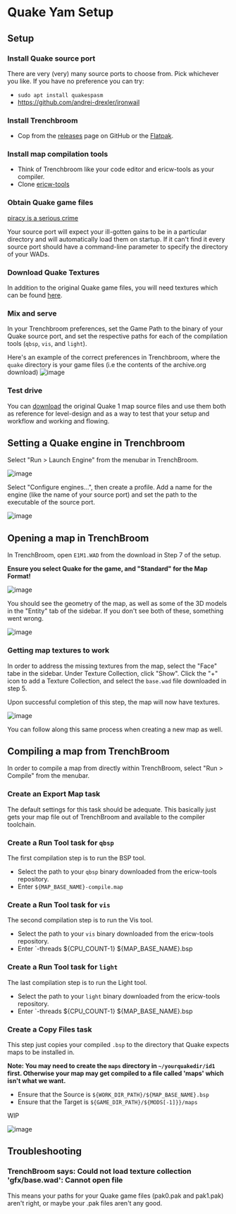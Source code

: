 # Quake Yam Setup


## Setup

### Install Quake source port
   
   There are very (very) many source ports to choose from. Pick whichever you like. If you have no preference you can try:

- `sudo apt install quakespasm`
- https://github.com/andrei-drexler/ironwail


### Install Trenchbroom
- Cop from the [releases](https://github.com/TrenchBroom/TrenchBroom/releases) page on GitHub or the [Flatpak](https://flathub.org/apps/com.kristianduske.TrenchBroom).

### Install map compilation tools

- Think of Trenchbroom like your code editor and ericw-tools as your compiler.
- Clone [ericw-tools](https://github.com/ericwa/ericw-tools)

### Obtain Quake game files

[piracy is a serious crime](https://archive.org/details/quake_dos)

Your source port will expect your ill-gotten gains to be in a particular directory and will automatically load them on startup. If it can't find it every source port should have a command-line parameter to specify the directory of your WADs.

### Download Quake Textures

In addition to the original Quake game files, you will need textures which can be found [here](https://www.quaddicted.com/files/wads/base.zip).

### Mix and serve

In your Trenchbroom preferences, set the Game Path to the binary of your Quake source port, and set the respective paths for each of the compilation tools (`qbsp`, `vis`, and `light`).

Here's an example of the correct preferences in Trenchbroom, where the `quake` directory is your game files (i.e the contents of the archive.org download) 
![image](https://github.com/ranguli/quake-jam-2024/assets/5544782/73ad01c4-2d3a-4126-9ef3-281af038034d)

### Test drive

You can [download](https://rome.ro/news/2016/2/14/quake-map-sources-released) the original Quake 1 map source files and use them both as reference for level-design and as a way to test that your setup and workflow and working and flowing.



## Setting a Quake engine in Trenchbroom

Select "Run > Launch Engine" from the menubar in TrenchBroom.

![image](https://github.com/ranguli/quake-jam-2024/assets/5544782/5de5716a-af30-4c05-a7eb-7686b59b07b5)

Select "Configure engines...", then create a profile. Add a name for the engine (like the name of your source port) and set the path to the executable of the source port.

![image](https://github.com/ranguli/quake-jam-2024/assets/5544782/29cf08cb-f3b7-4f62-b1c7-02edb6e007d4)



## Opening a map in TrenchBroom

In TrenchBroom, open `E1M1.WAD` from the download in Step 7 of the setup. 

**Ensure you select Quake for the game, and "Standard" for the Map Format!**


![image](https://github.com/ranguli/quake-jam-2024/assets/5544782/bf425c27-920d-41ff-a6b5-6dede7147898)

You should see the geometry of the map, as well as some of the 3D models in the "Entity" tab of the sidebar. If you don't see both of these, something went wrong.

![image](https://github.com/ranguli/quake-jam-2024/assets/5544782/a2862969-b242-4c15-a846-93e358532a2f)

### Getting map textures to work
In order to address the missing textures from the map, select the "Face" tabe in the sidebar. Under Texture Collection, click "Show". Click the "+" icon to add a Texture Collection, and select the `base.wad`  file downloaded in step 5. 

Upon successful completion of this step, the map will now have textures. 

![image](https://github.com/ranguli/quake-jam-2024/assets/5544782/bfdd8bf8-af12-430f-aa1f-740bd3235afe)

You can follow along this same process when creating a new map as well. 

## Compiling a map from TrenchBroom

In order to compile a map from directly within TrenchBroom, select "Run > Compile" from the menubar.

### Create an Export Map task
The default settings for this task should be adequate. This basically just gets your map file out of TrenchBroom and available to the compiler toolchain.

### Create a Run Tool task for `qbsp`

The first compilation step is to run the BSP tool.

- Select the path to your `qbsp` binary downloaded from the ericw-tools repository. 
- Enter `${MAP_BASE_NAME}-compile.map`

### Create a Run Tool task for `vis`

The second compilation step is to run the Vis tool.

- Select the path to your `vis` binary downloaded from the ericw-tools repository.
- Enter `-threads ${CPU_COUNT-1} ${MAP_BASE_NAME}.bsp


### Create a Run Tool task for `light`

The last compilation step is to run the Light tool.

- Select the path to your `light` binary downloaded from the ericw-tools repository.
- Enter `-threads ${CPU_COUNT-1} ${MAP_BASE_NAME}.bsp

### Create a Copy Files task

This step just copies your compiled `.bsp` to the directory that Quake expects maps to be installed in.

**Note: You may need to create the `maps` directory in `~/yourquakedir/id1` first. Otherwise your map may get compiled to a file called 'maps' which isn't what we want.**

- Ensure that the Source is `${WORK_DIR_PATH}/${MAP_BASE_NAME}.bsp`
- Ensure that the Target is `${GAME_DIR_PATH}/${MODS[-1]}}/maps`


WIP 

![image](https://github.com/ranguli/quake-jam-2024/assets/5544782/b63546a9-8ab0-4c09-94b1-83d506b35cdf)




## Troubleshooting

### TrenchBroom says: Could not load texture collection 'gfx/base.wad': Cannot open file 
This means your paths for your Quake game files (pak0.pak and pak1.pak) aren't right, or maybe your .pak files aren't any good.
